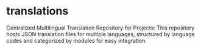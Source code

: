 # translations
Centralized Multilingual Translation Repository for Projects: This repository hosts JSON translation files for multiple languages, structured by language codes and categorized by modules for easy integration.
